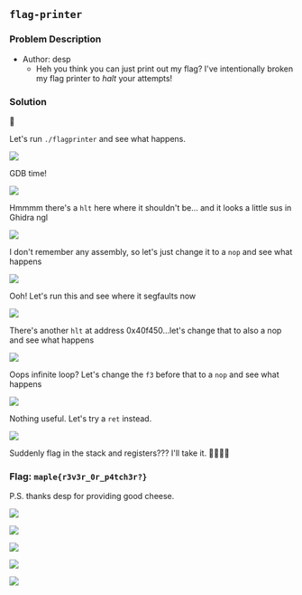 ## `flag-printer`
### Problem Description
- Author: desp
    - Heh you think you can just print out my flag? I've intentionally broken my flag printer to *halt* your attempts!

### Solution
🧀

Let's run `./flagprinter` and see what happens.

![](flag-printer-1.png)

GDB time!

![](flag-printer-2.png)

Hmmmm there's a `hlt` here where it shouldn't be... and it looks a little sus in Ghidra ngl

![](flag-printer-3.png)

I don't remember any assembly, so let's just change it to a `nop` and see what happens

![](flag-printer-4.png)

Ooh! Let's run this and see where it segfaults now

![](flag-printer-5.png)

There's another `hlt` at address 0x40f450...let's change that to also a nop and see what happens

![](flag-printer-6.png)

Oops infinite loop? Let's change the `f3` before that to a `nop` and see what happens

![](flag-printer-7.png)

Nothing useful. Let's try a `ret` instead.

![](flag-printer-8.png)

Suddenly flag in the stack and registers??? I'll take it. 🧀🧀🧀🧀

### Flag: `maple{r3v3r_0r_p4tch3r?}`

P.S. thanks desp for providing good cheese.

![](flag-printer-9.png)

![](flag-printer-10.png)

![](flag-printer-11.png)

![](flag-printer-12.png)

![](flag-printer-13.png)